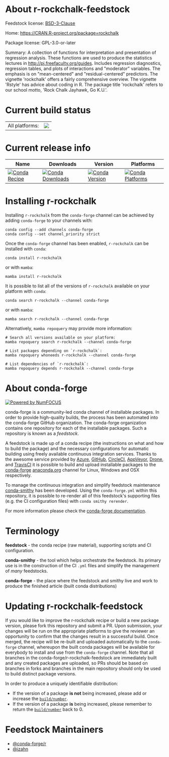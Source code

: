 About r-rockchalk-feedstock
===========================

Feedstock license: [BSD-3-Clause](https://github.com/conda-forge/r-rockchalk-feedstock/blob/main/LICENSE.txt)

Home: https://CRAN.R-project.org/package=rockchalk

Package license: GPL-3.0-or-later

Summary: A collection of functions for interpretation and presentation of regression analysis.  These functions are used to produce the statistics lectures in <http://pj.freefaculty.org/guides>. Includes regression diagnostics, regression tables, and plots of interactions and "moderator" variables. The emphasis is on "mean-centered" and "residual-centered" predictors. The vignette 'rockchalk' offers a fairly comprehensive overview.  The vignette 'Rstyle' has advice about coding in R.  The package title 'rockchalk' refers to our school motto, 'Rock Chalk Jayhawk, Go K.U.'.

Current build status
====================


<table><tr><td>All platforms:</td>
    <td>
      <a href="https://dev.azure.com/conda-forge/feedstock-builds/_build/latest?definitionId=13395&branchName=main">
        <img src="https://dev.azure.com/conda-forge/feedstock-builds/_apis/build/status/r-rockchalk-feedstock?branchName=main">
      </a>
    </td>
  </tr>
</table>

Current release info
====================

| Name | Downloads | Version | Platforms |
| --- | --- | --- | --- |
| [![Conda Recipe](https://img.shields.io/badge/recipe-r--rockchalk-green.svg)](https://anaconda.org/conda-forge/r-rockchalk) | [![Conda Downloads](https://img.shields.io/conda/dn/conda-forge/r-rockchalk.svg)](https://anaconda.org/conda-forge/r-rockchalk) | [![Conda Version](https://img.shields.io/conda/vn/conda-forge/r-rockchalk.svg)](https://anaconda.org/conda-forge/r-rockchalk) | [![Conda Platforms](https://img.shields.io/conda/pn/conda-forge/r-rockchalk.svg)](https://anaconda.org/conda-forge/r-rockchalk) |

Installing r-rockchalk
======================

Installing `r-rockchalk` from the `conda-forge` channel can be achieved by adding `conda-forge` to your channels with:

```
conda config --add channels conda-forge
conda config --set channel_priority strict
```

Once the `conda-forge` channel has been enabled, `r-rockchalk` can be installed with `conda`:

```
conda install r-rockchalk
```

or with `mamba`:

```
mamba install r-rockchalk
```

It is possible to list all of the versions of `r-rockchalk` available on your platform with `conda`:

```
conda search r-rockchalk --channel conda-forge
```

or with `mamba`:

```
mamba search r-rockchalk --channel conda-forge
```

Alternatively, `mamba repoquery` may provide more information:

```
# Search all versions available on your platform:
mamba repoquery search r-rockchalk --channel conda-forge

# List packages depending on `r-rockchalk`:
mamba repoquery whoneeds r-rockchalk --channel conda-forge

# List dependencies of `r-rockchalk`:
mamba repoquery depends r-rockchalk --channel conda-forge
```


About conda-forge
=================

[![Powered by
NumFOCUS](https://img.shields.io/badge/powered%20by-NumFOCUS-orange.svg?style=flat&colorA=E1523D&colorB=007D8A)](https://numfocus.org)

conda-forge is a community-led conda channel of installable packages.
In order to provide high-quality builds, the process has been automated into the
conda-forge GitHub organization. The conda-forge organization contains one repository
for each of the installable packages. Such a repository is known as a *feedstock*.

A feedstock is made up of a conda recipe (the instructions on what and how to build
the package) and the necessary configurations for automatic building using freely
available continuous integration services. Thanks to the awesome service provided by
[Azure](https://azure.microsoft.com/en-us/services/devops/), [GitHub](https://github.com/),
[CircleCI](https://circleci.com/), [AppVeyor](https://www.appveyor.com/),
[Drone](https://cloud.drone.io/welcome), and [TravisCI](https://travis-ci.com/)
it is possible to build and upload installable packages to the
[conda-forge](https://anaconda.org/conda-forge) [anaconda.org](https://anaconda.org/)
channel for Linux, Windows and OSX respectively.

To manage the continuous integration and simplify feedstock maintenance
[conda-smithy](https://github.com/conda-forge/conda-smithy) has been developed.
Using the ``conda-forge.yml`` within this repository, it is possible to re-render all of
this feedstock's supporting files (e.g. the CI configuration files) with ``conda smithy rerender``.

For more information please check the [conda-forge documentation](https://conda-forge.org/docs/).

Terminology
===========

**feedstock** - the conda recipe (raw material), supporting scripts and CI configuration.

**conda-smithy** - the tool which helps orchestrate the feedstock.
                   Its primary use is in the construction of the CI ``.yml`` files
                   and simplify the management of *many* feedstocks.

**conda-forge** - the place where the feedstock and smithy live and work to
                  produce the finished article (built conda distributions)


Updating r-rockchalk-feedstock
==============================

If you would like to improve the r-rockchalk recipe or build a new
package version, please fork this repository and submit a PR. Upon submission,
your changes will be run on the appropriate platforms to give the reviewer an
opportunity to confirm that the changes result in a successful build. Once
merged, the recipe will be re-built and uploaded automatically to the
`conda-forge` channel, whereupon the built conda packages will be available for
everybody to install and use from the `conda-forge` channel.
Note that all branches in the conda-forge/r-rockchalk-feedstock are
immediately built and any created packages are uploaded, so PRs should be based
on branches in forks and branches in the main repository should only be used to
build distinct package versions.

In order to produce a uniquely identifiable distribution:
 * If the version of a package **is not** being increased, please add or increase
   the [``build/number``](https://docs.conda.io/projects/conda-build/en/latest/resources/define-metadata.html#build-number-and-string).
 * If the version of a package **is** being increased, please remember to return
   the [``build/number``](https://docs.conda.io/projects/conda-build/en/latest/resources/define-metadata.html#build-number-and-string)
   back to 0.

Feedstock Maintainers
=====================

* [@conda-forge/r](https://github.com/conda-forge/r/)
* [@izahn](https://github.com/izahn/)

